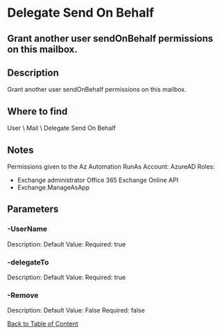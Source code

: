 # Delegate Send On Behalf

## Grant another user sendOnBehalf permissions on this mailbox.

## Description
Grant another user sendOnBehalf permissions on this mailbox.

## Where to find
User \ Mail \ Delegate Send On Behalf

## Notes
Permissions given to the Az Automation RunAs Account:
AzureAD Roles:
- Exchange administrator
Office 365 Exchange Online API
- Exchange.ManageAsApp

## Parameters
### -UserName
Description: 
Default Value: 
Required: true

### -delegateTo
Description: 
Default Value: 
Required: true

### -Remove
Description: 
Default Value: False
Required: false


[Back to Table of Content](../../../README.md)

